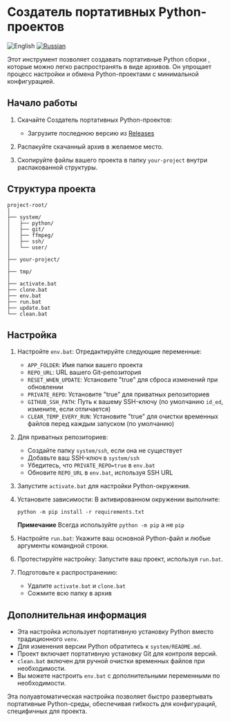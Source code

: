 # Создатель портативных Python-проектов

![English](https://img.shields.io/badge/Language-English-blue.svg)
[![Russian](https://img.shields.io/badge/Language-Russian-red.svg)](README_RU.md)

Этот инструмент позволяет создавать портативные Python сборки , которые можно легко распространять в виде архивов. Он упрощает процесс настройки и обмена Python-проектами с минимальной конфигурацией.

## Начало работы

1. Скачайте Создатель портативных Python-проектов:
   - Загрузите последнюю версию из [Releases](https://github.com/daswer123/portable-maker/releases)

2. Распакуйте скачанный архив в желаемое место.

3. Скопируйте файлы вашего проекта в папку `your-project` внутри распакованной структуры.

## Структура проекта

```
project-root/
│
├── system/
│   ├── python/
│   ├── git/
│   ├── ffmpeg/
│   ├── ssh/
│   └── user/
│
├── your-project/
│
├── tmp/
│
├── activate.bat
├── clone.bat
├── env.bat
├── run.bat
├── update.bat
└── clean.bat
```

## Настройка

1. Настройте `env.bat`:
   Отредактируйте следующие переменные:
   - `APP_FOLDER`: Имя папки вашего проекта
   - `REPO_URL`: URL вашего Git-репозитория
   - `RESET_WHEN_UPDATE`: Установите "true" для сброса изменений при обновлении
   - `PRIVATE_REPO`: Установите "true" для приватных репозиториев
   - `GITHUB_SSH_PATH`: Путь к вашему SSH-ключу (по умолчанию `id_ed`, измените, если отличается)
   - `CLEAR_TEMP_EVERY_RUN`: Установите "true" для очистки временных файлов перед каждым запуском (по умолчанию)

2. Для приватных репозиториев:
   - Создайте папку `system/ssh`, если она не существует
   - Добавьте ваш SSH-ключ в `system/ssh`
   - Убедитесь, что `PRIVATE_REPO=true` в `env.bat`
   - Обновите `REPO_URL` в `env.bat`, используя SSH URL

3. Запустите `activate.bat` для настройки Python-окружения.

4. Установите зависимости:
   В активированном окружении выполните:
   ```
   python -m pip install -r requirements.txt
   ```

   **Примечание** Всегда используйте `python -m pip` а не `pip` 

5. Настройте `run.bat`:
   Укажите ваш основной Python-файл и любые аргументы командной строки.

6. Протестируйте настройку:
   Запустите ваш проект, используя `run.bat`.

7. Подготовьте к распространению:
   - Удалите `activate.bat` и `clone.bat`
   - Сожмите всю папку в архив

## Дополнительная информация

- Эта настройка использует портативную установку Python вместо традиционного `venv`.
- Для изменения версии Python обратитесь к `system/README.md`.
- Проект включает портативную установку Git для контроля версий.
- `clean.bat` включен для ручной очистки временных файлов при необходимости.
- Вы можете настроить `env.bat` с дополнительными переменными по необходимости.

Эта полуавтоматическая настройка позволяет быстро развертывать портативные Python-среды, обеспечивая гибкость для конфигураций, специфичных для проекта.